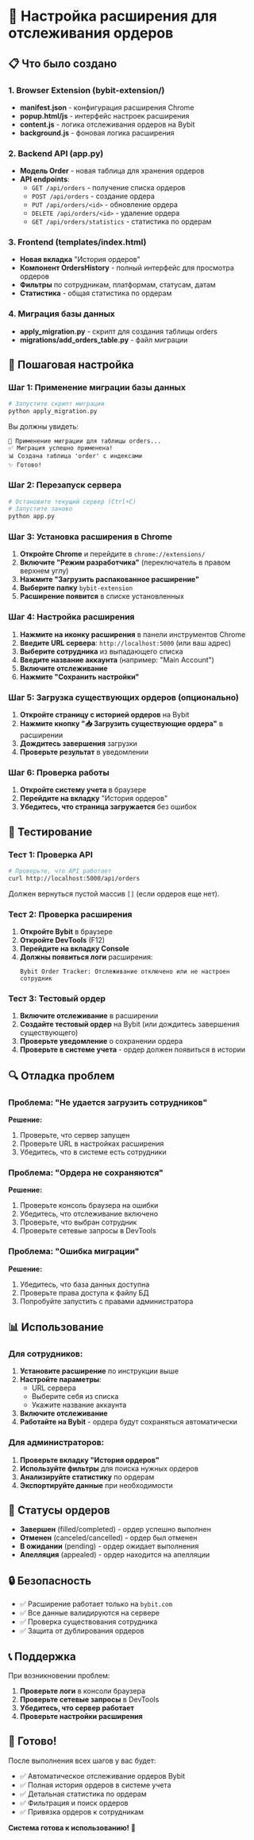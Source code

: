 # 🚀 Настройка расширения для отслеживания ордеров

## 📋 Что было создано

### 1. Browser Extension (bybit-extension/)
- **manifest.json** - конфигурация расширения Chrome
- **popup.html/js** - интерфейс настроек расширения
- **content.js** - логика отслеживания ордеров на Bybit
- **background.js** - фоновая логика расширения

### 2. Backend API (app.py)
- **Модель Order** - новая таблица для хранения ордеров
- **API endpoints**:
  - `GET /api/orders` - получение списка ордеров
  - `POST /api/orders` - создание ордера
  - `PUT /api/orders/<id>` - обновление ордера
  - `DELETE /api/orders/<id>` - удаление ордера
  - `GET /api/orders/statistics` - статистика по ордерам

### 3. Frontend (templates/index.html)
- **Новая вкладка** "История ордеров"
- **Компонент OrdersHistory** - полный интерфейс для просмотра ордеров
- **Фильтры** по сотрудникам, платформам, статусам, датам
- **Статистика** - общая статистика по ордерам

### 4. Миграция базы данных
- **apply_migration.py** - скрипт для создания таблицы orders
- **migrations/add_orders_table.py** - файл миграции

## 🔧 Пошаговая настройка

### Шаг 1: Применение миграции базы данных

```bash
# Запустите скрипт миграции
python apply_migration.py
```

Вы должны увидеть:
```
🚀 Применение миграции для таблицы orders...
✅ Миграция успешно применена!
📊 Создана таблица 'order' с индексами
✨ Готово!
```

### Шаг 2: Перезапуск сервера

```bash
# Остановите текущий сервер (Ctrl+C)
# Запустите заново
python app.py
```

### Шаг 3: Установка расширения в Chrome

1. **Откройте Chrome** и перейдите в `chrome://extensions/`
2. **Включите "Режим разработчика"** (переключатель в правом верхнем углу)
3. **Нажмите "Загрузить распакованное расширение"**
4. **Выберите папку** `bybit-extension`
5. **Расширение появится** в списке установленных

### Шаг 4: Настройка расширения

1. **Нажмите на иконку расширения** в панели инструментов Chrome
2. **Введите URL сервера**: `http://localhost:5000` (или ваш адрес)
3. **Выберите сотрудника** из выпадающего списка
4. **Введите название аккаунта** (например: "Main Account")
5. **Включите отслеживание**
6. **Нажмите "Сохранить настройки"**

### Шаг 5: Загрузка существующих ордеров (опционально)

1. **Откройте страницу с историей ордеров** на Bybit
2. **Нажмите кнопку "📥 Загрузить существующие ордера"** в расширении
3. **Дождитесь завершения** загрузки
4. **Проверьте результат** в уведомлении

### Шаг 6: Проверка работы

1. **Откройте систему учета** в браузере
2. **Перейдите на вкладку** "История ордеров"
3. **Убедитесь, что страница загружается** без ошибок

## 🧪 Тестирование

### Тест 1: Проверка API

```bash
# Проверьте, что API работает
curl http://localhost:5000/api/orders
```

Должен вернуться пустой массив `[]` (если ордеров еще нет).

### Тест 2: Проверка расширения

1. **Откройте Bybit** в браузере
2. **Откройте DevTools** (F12)
3. **Перейдите на вкладку Console**
4. **Должны появиться логи** расширения:
   ```
   Bybit Order Tracker: Отслеживание отключено или не настроен сотрудник
   ```

### Тест 3: Тестовый ордер

1. **Включите отслеживание** в расширении
2. **Создайте тестовый ордер** на Bybit (или дождитесь завершения существующего)
3. **Проверьте уведомление** о сохранении ордера
4. **Проверьте в системе учета** - ордер должен появиться в истории

## 🔍 Отладка проблем

### Проблема: "Не удается загрузить сотрудников"

**Решение:**
1. Проверьте, что сервер запущен
2. Проверьте URL в настройках расширения
3. Убедитесь, что в системе есть сотрудники

### Проблема: "Ордера не сохраняются"

**Решение:**
1. Проверьте консоль браузера на ошибки
2. Убедитесь, что отслеживание включено
3. Проверьте, что выбран сотрудник
4. Проверьте сетевые запросы в DevTools

### Проблема: "Ошибка миграции"

**Решение:**
1. Убедитесь, что база данных доступна
2. Проверьте права доступа к файлу БД
3. Попробуйте запустить с правами администратора

## 📊 Использование

### Для сотрудников:

1. **Установите расширение** по инструкции выше
2. **Настройте параметры**:
   - URL сервера
   - Выберите себя из списка
   - Укажите название аккаунта
3. **Включите отслеживание**
4. **Работайте на Bybit** - ордера будут сохраняться автоматически

### Для администраторов:

1. **Проверьте вкладку "История ордеров"**
2. **Используйте фильтры** для поиска нужных ордеров
3. **Анализируйте статистику** по ордерам
4. **Экспортируйте данные** при необходимости

## 🎯 Статусы ордеров

- **Завершен** (filled/completed) - ордер успешно выполнен
- **Отменен** (canceled/cancelled) - ордер был отменен
- **В ожидании** (pending) - ордер ожидает выполнения
- **Апелляция** (appealed) - ордер находится на апелляции

## 🔒 Безопасность

- ✅ Расширение работает только на `bybit.com`
- ✅ Все данные валидируются на сервере
- ✅ Проверка существования сотрудника
- ✅ Защита от дублирования ордеров

## 📞 Поддержка

При возникновении проблем:

1. **Проверьте логи** в консоли браузера
2. **Проверьте сетевые запросы** в DevTools
3. **Убедитесь, что сервер работает**
4. **Проверьте настройки расширения**

## 🎉 Готово!

После выполнения всех шагов у вас будет:

- ✅ Автоматическое отслеживание ордеров Bybit
- ✅ Полная история ордеров в системе учета
- ✅ Детальная статистика по ордерам
- ✅ Фильтрация и поиск ордеров
- ✅ Привязка ордеров к сотрудникам

**Система готова к использованию!** 🚀 